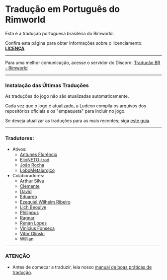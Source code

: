# Tradução em Português do Rimworld
Esta é a tradução portuguesa brasileira do Rimworld. 

Confira esta página para obter informações sobre o licenciamento: **[LICENÇA](http://ludeon.com/forums/index.php?topic=2933.0)**

------------------------

Para uma melhor comunicação, acesse o servidor do Discord: [Tradução BR - Rimworld](https://discord.gg/JYhMBbR7v3)

------------------------

### Instalação das Últimas Traduções

As traduções do jogo não são atualizadas automaticamente.

Cada vez que o jogo é atualizado, a Ludeon compila os arquivos dos repositórios oficiais e os "empaqueta" para incluir no jogo.

Se deseja atualizar as traduções para as mais recentes; siga [este guia](https://github.com/Ludeon/RimWorld-PortugueseBrazilian/blob/master/.Instalação/GuiaDeInstalação.md).

------------------------

### Tradutores:
- Ativos:
  - [Antunes Florêncio](https://github.com/antunes1611)
  - [ElioNETO-trad](https://github.com/ElioNETO-trad)
  - [João Rocha](https://github.com/KitsuneModder)
  - [LoboMetalurgico](https://github.com/LoboMetalurgico)
- Colaboradores:
  - [Arthur Silva](https://github.com/ArxdSilva)
  - [Clemente](https://github.com/ClemensXV)
  - [David](https://github.com/Zer0Gaming)
  - [Eduardo](https://github.com/eduardo0619)
  - [Ezequiel Wilhelm Ribeiro](https://github.com/Firty)
  - [Lich Beoulve](https://github.com/lichbeoulve)
  - [Philippus](https://github.com/PhilippusBR)
  - [Ragnar](https://github.com/RagnarLothbroke)
  - [Renan Lopes](https://github.com/renan905)
  - [Vinícius Fonseca](https://github.com/vinnysoft)
  - [Vitor Glinski](https://github.com/VitorGlinski)
  - [Willian](https://github.com/Srlimao)

-------------------------

### ATENÇÃO
- Antes de começar a traduzir, leia nosso [manual de boas práticas de tradução](https://github.com/Ludeon/RimWorld-PortugueseBrazilian/blob/master/boaspraticas.md).
